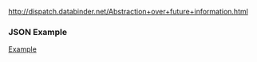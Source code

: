 
http://dispatch.databinder.net/Abstraction+over+future+information.html

### JSON Example

[Example](http://www.4byte.cn/question/383311/scala-dispatch-get-request-fail-to-parse-response-to-json.html)
